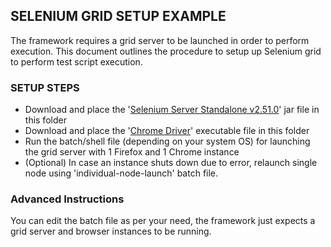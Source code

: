 ## SELENIUM GRID SETUP EXAMPLE ##

The framework requires a grid server to be launched in order to perform execution. This document outlines the procedure to setup up Selenium grid to perform test script execution. 

### SETUP STEPS ###
* Download and place the '[Selenium Server Standalone v2.51.0](http://selenium-release.storage.googleapis.com/2.51/selenium-server-standalone-2.51.0.jar)' jar file in this folder
* Download and place the '[Chrome Driver](http://chromedriver.storage.googleapis.com/index.html?path=2.10/)' executable file in this folder
* Run the batch/shell file (depending on your system OS) for launching the grid server with 1 Firefox and 1 Chrome instance
* (Optional) In case an instance shuts down due to error, relaunch single node using 'individual-node-launch' batch file.

### Advanced Instructions ###
You can edit the batch file as per your need, the framework just expects a grid server and browser instances to be running.